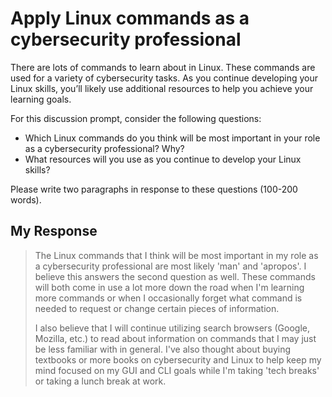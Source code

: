 # Apply Linux commands as a cybersecurity professional
There are lots of commands to learn about in Linux. These commands are used for a variety of cybersecurity tasks. As you continue developing your Linux skills, you’ll likely use additional resources to help you achieve your learning goals.

For this discussion prompt, consider the following questions:

- Which Linux commands do you think will be most important in your role as a cybersecurity professional? Why?
- What resources will you use as you continue to develop your Linux skills?

Please write two paragraphs in response to these questions (100-200 words). 
## My Response
> The Linux commands that I think will be most important in my role as a cybersecurity professional are most likely 'man' and 'apropos'. I believe this answers the second question as well. These commands will both come in use a lot more down the road when I'm learning more commands or when I occasionally forget what command is needed to request or change certain pieces of information.
>
> I also believe that I will continue utilizing search browsers (Google, Mozilla, etc.) to read about information on commands that I may just be less familiar with in general. I've also thought about buying textbooks or more books on cybersecurity and Linux to help keep my mind focused on my GUI and CLI goals while I'm taking 'tech breaks' or taking a lunch break at work.
